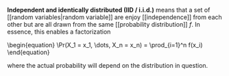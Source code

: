**Independent and identically distributed (IID / i.i.d.)** means that a set of [[random variables|random variable]] are enjoy [[independence]] from each other but are all drawn from the same [[probability distribution]] $f$. In essence, this enables a factorization

\begin{equation}
\Pr(X_1 = x_1, \dots, X_n = x_n) = \prod_{i=1}^n f(x_i)
\end{equation}

where the actual probability will depend on the distribution in question.